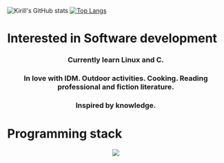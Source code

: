 
 ![Kirill's GitHub stats](https://github-readme-stats.vercel.app/api?username=GlittersIsGold&bg_color=000000,000000,434343&title_color=ffffff&text_color=ffffff)
 [![Top Langs](https://github-readme-stats.vercel.app/api/top-langs/?username=GlittersIsGold&layout=compact&bg_color=10,000000,434343&title_color=ffffff&text_color=ffffff)](https://github.com/anuraghazra/github-readme-stats)
 
# Interested in Software development
<div align="center">
 <h3>
     Currently learn Linux and C. 
 </h3>
 <h3>
     In love with IDM. Outdoor activities. Cooking. Reading professional and fiction literature. 
 </h3>
 <h3>
     Inspired by knowledge. 
 </h3>
</div>

# Programming stack

<p align="center">
  <a href="https://skillicons.dev">
    <img src="https://skillicons.dev/icons?i=linux,c,cpp,postgres,git" />
  </a>
</p>
